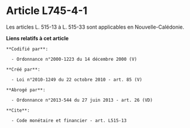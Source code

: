 # Article L745-4-1

Les articles L. 515-13 à L. 515-33 sont applicables en Nouvelle-Calédonie.

**Liens relatifs à cet article**

	**Codifié par**:

	  - Ordonnance n°2000-1223 du 14 décembre 2000 (V)

	**Créé par**:

	  - Loi n°2010-1249 du 22 octobre 2010 - art. 85 (V)

	**Abrogé par**:

	  - Ordonnance n°2013-544 du 27 juin 2013 - art. 26 (VD)

	**Cite**:

	  - Code monétaire et financier - art. L515-13
